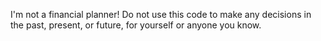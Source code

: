 I'm not a financial planner!  Do not use this code to make any decisions in the past, present, or future, for yourself or anyone you know.
